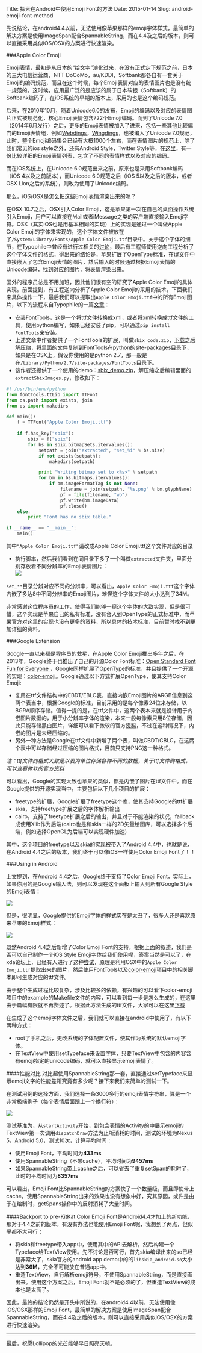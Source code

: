Title: 探索在Android中使用Emoji Font的方法
Date: 2015-01-14
Slug: android-emoji-font-method


先说结论，在android4.4以前，无法使用像苹果那样的emoji字体样式，最简单的解决方案是使用ImageSpan配合SpannableString，而在4.4及之后的版本，则可以直接采用类似iOS/OSX的方案进行快速渲染。

###Apple Color Emoji

[Emoji](http://zh.wikipedia.org/wiki/%E7%B9%AA%E6%96%87%E5%AD%97)表情，最初是从日本的“绘文字”演化过来，在没有正式定下规范之前，日本的三大电信运营商，NTT DoCoMo，au/KDDI，Softbank都各自有一套关于Emoji的编码规范，而且在这个时候，每个Emoji表情对应的表情图片也是没有统一规范的。这时候，应用最广泛的是应该的属于日本软银（Softbank）的Softbank编码了，在iOS系统的早期的版本上，采用的也是这个编码规范。

后来，在2010年10月，随着Unicode6.0的发布，Emoji的编码以及对应的表情图片正式被规范化，核心Emoji表情包含722个Emoji编码。而到了Unicode 7.0（2014年6月发行）之后，更多的Emoji表情被加入了进来，包括一些其他比较偏门的Emoji表情组，例如[Webdings](http://en.wikipedia.org/wiki/Webdings)，[Wingdings](http://en.wikipedia.org/wiki/Wingdings)，也被编入了Unicode 7.0规范，此时，整个Emoji编码集合已经有大概1000个左右，而在表情图片的规范上，除了我们常见的ios style之外，还有Android Style，Twitter Style等，在[这里](http://apps.timwhitlock.info/emoji/tables/unicode)，有一份比较详细的Emoji表情列表，包含了不同的表情样式以及对应的编码。

而在iOS系统上，在Unicode 6.0规范出来之前，原来也是采用Softbank编码（iOS 4以及之前版本），而Unicode 6.0规范之后（iOS 5以及之后的版本，或者OSX Lion之后的系统），则改为使用了Unicode编码。

那么，iOS/OSX是怎么把这些Emoji表情渲染出来的呢？

在OSX 10.7之后，OSX引入Color Emoji，这是苹果第一次在自己的桌面操作系统引入Emoji，用户可以直接在Mail或者iMessage之类的客户端直接输入Emoji字符。OSX（其实iOS也是用基本相同的实现）上的实现是通过一个叫做Apple Color Emoji的字体来实现的，这个字体文件被放在了``/System/Library/Fonts/Apple Color Emoji.ttf``目录中。关于这个字体的细节，在Typophile中曾经有进行过相关的[讨论](http://typophile.com/node/83760)，最后有工程师使用逆向工程分析了这个字体文件的格式，得出来的结论是，苹果扩展了OpenType标准，在ttf文件中直接嵌入了包含Emoji表情的图片，然后输入的时候通过根据Emoji表情的Unicode编码，找到对应的图片，将表情渲染出来。

国外的程序员总是不用加班，因此他们很有空的研究了Apple Color Emoji的具体实现。前面提到，有工程逆向分析了Apple Color Emoji的采用的技术，下面我们来具体操作一下，最后我们可以提取出``Apple Color Emoji.ttf``中的所有Emoji图片，以下的流程来自Typophile的一篇[文章](http://typophile.com/node/103268)：

- 安装FontTools，这是一个将ttf文件转换成xml，或者将xml转换成ttf文件的工具，使用python编写，如果已经安装了pip，可以通过``pip install FontTools``来安装。
- 上述文章中作者提供了一个FontTools的扩展，叫做``sbix_code.zip``，[下载](http://www.kutilek.de/download/sbix_code.zip)之后解压缩，将里面的文件复制到FontTools在python的site-packages目录下，如果是在OSX上，假设你使用的是python 2.7，那一般是在``/Library/Python/2.7/site-packages/FontTools``目录下。
- 该作者还提供了一个使用的demo：[sbix_demo.zip](http://www.kutilek.de/download/sbix_demo.zip)，解压缩之后编辑里面的``extractSbixImages.py``，修改如下：
```Python
#! /usr/bin/env/python
from fontTools.ttLib import TTFont
from os.path import exists, join
from os import makedirs

def main():
    f = TTFont("Apple Color Emoji.ttf")
    
    if f.has_key("sbix"):
        sbix = f["sbix"]
        for bs in sbix.bitmapSets.itervalues():
            setpath = join("extracted", "set_%i" % bs.size)
            if not exists(setpath):
                makedirs(setpath)

            print "Writing bitmap set to <%s>" % setpath
            for bm in bs.bitmaps.itervalues():
                if bm.imageFormatTag is not None:
                    filename = join(setpath, "%s.png" % bm.glyphName)
                    pf = file(filename, "wb")
                    pf.write(bm.imageData)
                    pf.close()
    else:
        print "Font has no sbix table."

if __name__ == "__main__":
    main()
```
其中``"Apple Color Emoji.ttf"``请改成Apple Color Emoji.ttf这个文件对应的目录

- 执行脚本，然后我们看到在同目录下多了一个叫做``extracted``文件夹，里面分别存放着不同分辨率的Emoji表情图片：<br />
![](static/images/emojiFontList.png) 

``set_**``目录分辨对应不同的分辨率，可以看出，``Apple Color Emoji.ttf``这个字体内嵌了多达8中不同分辨率的Emoji图片，难怪这个字体文件的大小达到了34M。

非常感谢这位程序员的工作，使得我们能够一窥这个字体的大致实现，但是很可惜，这个实现是苹果自己的私有标准，没有合入到OpenType的正式标准中，而苹果官方对这里的实现也没有更多的资料，所以具体的技术标准，目前暂时找不到更加详细的资料。

###Google Extension

Google一直以来都是程序员的救星，在Apple Color Emoji推出多年之后，在2013年，Google终于也推出了自己的开源Color Font标准：[Open Standard Font Fun for Everyone
](http://google-opensource.blogspot.sg/2013/05/open-standard-color-font-fun-for.html)，Google同样扩展了OpenType的标准，并且提供了一个开源的实现：[color-emoji](https://code.google.com/p/color-emoji/)。Google通过以下方式扩展OpenType，使其支持Color Emoji:

- 复用在ttf文件结构中的EBDT/EBLC表，直接内嵌Emoji图片的ARGB信息到这两个表当中，根据Google的标准，目前采用的是每个像素24位来存储，以BGRA顺序存储。值得一提的是，在ttf文件中，这两个表本来就是设计用于内嵌图片数据的，用于小分辨率字体的渲染，本来一般每像素只用8位存储，因此只能存储黑白图片，详细可以看下微软的官方[资料](http://www.microsoft.com/typography/otspec/ebdt.htm)，不过在这种情况下，内嵌的图片是未经压缩的。
- 另外一种方法是Google在ttf文件中新增了两个表，叫做CBDT/CBLC，在这两个表中可以存储经过压缩的图片格式，目前只支持PNG这一种格式。

*注：ttf文件的格式大致是以表为单位存储各种不同的数据，关于ttf文件的格式，可以查看微软的官方[资料](http://www.microsoft.com/typography/otspec/otff.htm)*

可以看出，Google的实现大致也苹果的类似，都是内嵌了图片在ttf文件中。而在Google提供的开源实现当中，主要包括以下几个项目的扩展：

- freetype的扩展，Google扩展了freetype这个库，使其支持Google的ttf扩展
- skia，支持freetype扩展之后的字体解析输出
- cairo，支持了freetype扩展之后的输出，并且对于不能渲染的状况，fallback成使用Xlib作为后端(cairo也是和skia一样的2D矢量绘图库，可以选择多个后端，例如选择OpenGL为后端可以实现硬件加速)

 其中，这个项目的freetype以及skia的实现被带入了Android 4.4中，也就是说，在Android 4.4之后的版本，我们终于可以像iOS一样使用Color Emoji Font了！！
 
###Using in Android

上文提到，在Android 4.4之后，Google终于支持了Color Emoji Font，实际上，如果你用的是Google输入法，则可以发现在这个面板上输入到所有Google Style的Emoji表情：

![](static/images/googleIME.png) 

但是，很明显，Google提供的Emoji字体的样式实在是太丑了，很多人还是喜欢原来苹果的Emoji样式：

![](static/images/iosEmoji.jpg) 

既然Android 4.4之后新增了Color Emoji Font的支持，根据上面的叙述，我们是否可以自己制作一个iOS Style Emoji字体给我们使用呢，答案当然是可以了，在xda论坛上，已经有人进行了这种[尝试](http://forum.xda-developers.com/showthread.php?t=2563757)，原理是利用OSX中的``Apple Color Emoji.ttf``提取出来的图片，然后使用FontTools以及[color-emoji](https://code.google.com/p/color-emoji/)项目中的相关脚本即可生成对应的ttf文件。

由于整个生成过程比较复杂，涉及比较多的依赖，有兴趣的可以看下color-emoji项目中的example的Makefile文件的内容，可以看到每一步是怎么生成的，在这里由于篇幅有限就不再赘述了。根据此方法生成的ttf文件，大家可以在这里[下载](http://pan.baidu.com/s/1kTLyqSB)

在生成了这个emoji字体文件之后，我们就可以直接在android中使用了，有以下两种方式：

- root了手机之后，更改系统的字体配置文件，使其作为系统的默认emoji字体。
- 在TextView中使用setTypeface来设置字体，只要TextView中包含的内容含有emoji指定的unicode编码，就可以直接显示emoji表情了。

####性能对比
对比起使用SpannableString那一套，直接通过setTypeface来显示emoji文字的性能差距究竟有多少呢？接下来我们来简单的测试一下。

在测试用例的选择方面，我们选择一条3000多行的emoji表情字符串，算是一个非常极端例子（每个表情后面跟上一个换行符）：

![](static/images/emojiFontTestCase.png)

测试基准为，从``startActivity``开始，到包含表情的Activity的中展示emoji的TextView第一次调用``dispatchDraw``方法为止所消耗的时间，测试的环境为Nexus 5，Android 5.0，测试10次，计算平均时间：

- 使用Emoji Font，平均时间为**433ms**
- 使用SpannableString（不带cache），平均时间为**9457ms**
- 如果SpannableString带上cache之后，可以省去了重复setSpan的耗时了，此时的平均时间为**8357ms**

可以看出，Emoji Font比SpannableString的方案快了一个数量级，而且即使带上cache，使用SpannableString出来的效果也没有想象中好，究其原因，或许是由于在绘制时，getSpans操作中的反射消耗了大量时间。

####Backport to pre-KitKat
Color Emoji Font是Android4.4才加上的新功能，那对于4.4之前的版本，有没有办法也能使用Emoji Font呢，我想到了两点，但似乎都不大可行：

- 将skia和freetype带入app中，使用其中的API去解析，然后构建一个Typeface给TextView使用。先不讨论是否可行，首先skia编译出来的so已经是非常大了，skia官方的android app demo中的的``libskia_android.so``大小达到**36M**，完全不可能放在普通app中。
- 重造TextView，自行解析emoji符号，不使用SpannableString，而是直接画出来。使用这个方案之后，Emoji Font就不是必须的了，但重造TextView的成本也是太高了。

因此，最终的结论仍然是开头中所说的，在android4.4以前，无法使用像iOS/OSX那样的Emoji Font，最简单的解决方案是使用ImageSpan配合SpannableString，而在4.4及之后的版本，则可以直接采用类似iOS/OSX的方案进行快速渲染。

----
最后，祝愿Lollipop的光芒能够早日照亮天朝。
